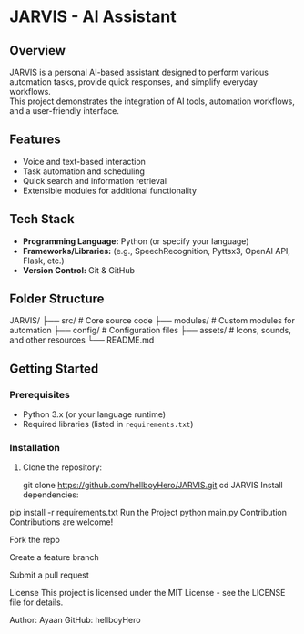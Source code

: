 # JARVIS - AI Assistant

## Overview
JARVIS is a personal AI-based assistant designed to perform various automation tasks, provide quick responses, and simplify everyday workflows.  
This project demonstrates the integration of AI tools, automation workflows, and a user-friendly interface.

## Features
- Voice and text-based interaction
- Task automation and scheduling
- Quick search and information retrieval
- Extensible modules for additional functionality

## Tech Stack
- **Programming Language:** Python (or specify your language)
- **Frameworks/Libraries:** (e.g., SpeechRecognition, Pyttsx3, OpenAI API, Flask, etc.)
- **Version Control:** Git & GitHub

## Folder Structure
JARVIS/
├── src/ # Core source code
├── modules/ # Custom modules for automation
├── config/ # Configuration files
├── assets/ # Icons, sounds, and other resources
└── README.md

## Getting Started

### Prerequisites
- Python 3.x (or your language runtime)
- Required libraries (listed in `requirements.txt`)

### Installation
1. Clone the repository:
  
   git clone https://github.com/hellboyHero/JARVIS.git
   cd JARVIS
Install dependencies:

pip install -r requirements.txt
Run the Project
python main.py
Contribution
Contributions are welcome!

Fork the repo

Create a feature branch

Submit a pull request

License
This project is licensed under the MIT License - see the LICENSE file for details.

Author: Ayaan
GitHub: hellboyHero

